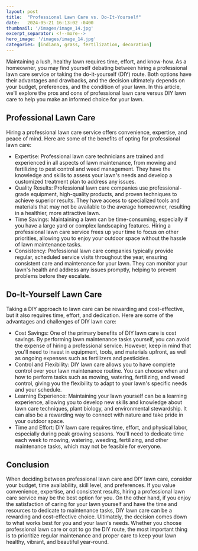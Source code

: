 ```yaml
---
layout: post
title:  "Professional Lawn Care vs. Do-It-Yourself"
date:   2024-05-21 16:13:02 -0400
thumbnail: '/images/image_14.jpg'
excerpt_separator: <!--more-->
hero_image: '/images/image_14.jpg'
categories: [indiana, grass, fertilization, decoration]
---
```

Maintaining a lush, healthy lawn requires time, effort, and know-how. As a homeowner, you may find yourself debating between hiring a professional lawn care service or taking the do-it-yourself (DIY) route. <!--more-->Both options have their advantages and drawbacks, and the decision ultimately depends on your budget, preferences, and the condition of your lawn. In this article, we'll explore the pros and cons of professional lawn care versus DIY lawn care to help you make an informed choice for your lawn.

## Professional Lawn Care
Hiring a professional lawn care service offers convenience, expertise, and peace of mind. Here are some of the benefits of opting for professional lawn care:
* Expertise: Professional lawn care technicians are trained and experienced in all aspects of lawn maintenance, from mowing and fertilizing to pest control and weed management. They have the knowledge and skills to assess your lawn's needs and develop a customized treatment plan to address any issues.
* Quality Results: Professional lawn care companies use professional-grade equipment, high-quality products, and proven techniques to achieve superior results. They have access to specialized tools and materials that may not be available to the average homeowner, resulting in a healthier, more attractive lawn.
* Time Savings: Maintaining a lawn can be time-consuming, especially if you have a large yard or complex landscaping features. Hiring a professional lawn care service frees up your time to focus on other priorities, allowing you to enjoy your outdoor space without the hassle of lawn maintenance tasks.
* Consistency: Professional lawn care companies typically provide regular, scheduled service visits throughout the year, ensuring consistent care and maintenance for your lawn. They can monitor your lawn's health and address any issues promptly, helping to prevent problems before they escalate.

## Do-It-Yourself Lawn Care
Taking a DIY approach to lawn care can be rewarding and cost-effective, but it also requires time, effort, and dedication. Here are some of the advantages and challenges of DIY lawn care:
* Cost Savings: One of the primary benefits of DIY lawn care is cost savings. By performing lawn maintenance tasks yourself, you can avoid the expense of hiring a professional service. However, keep in mind that you'll need to invest in equipment, tools, and materials upfront, as well as ongoing expenses such as fertilizers and pesticides.
* Control and Flexibility: DIY lawn care allows you to have complete control over your lawn maintenance routine. You can choose when and how to perform tasks such as mowing, watering, fertilizing, and weed control, giving you the flexibility to adapt to your lawn's specific needs and your schedule.
* Learning Experience: Maintaining your lawn yourself can be a learning experience, allowing you to develop new skills and knowledge about lawn care techniques, plant biology, and environmental stewardship. It can also be a rewarding way to connect with nature and take pride in your outdoor space.
* Time and Effort: DIY lawn care requires time, effort, and physical labor, especially during peak growing seasons. You'll need to dedicate time each week to mowing, watering, weeding, fertilizing, and other maintenance tasks, which may not be feasible for everyone.

## Conclusion
When deciding between professional lawn care and DIY lawn care, consider your budget, time availability, skill level, and preferences. If you value convenience, expertise, and consistent results, hiring a professional lawn care service may be the best option for you. On the other hand, if you enjoy the satisfaction of caring for your lawn yourself and have the time and resources to dedicate to maintenance tasks, DIY lawn care can be a rewarding and cost-effective choice. Ultimately, the decision comes down to what works best for you and your lawn's needs. Whether you choose professional lawn care or opt to go the DIY route, the most important thing is to prioritize regular maintenance and proper care to keep your lawn healthy, vibrant, and beautiful year-round.
